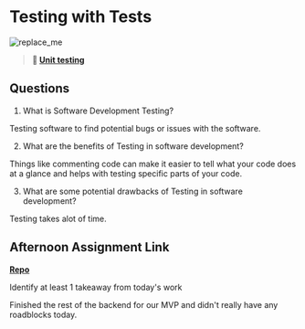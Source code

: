 # Testing with Tests

![replace_me](https://codeworks.blob.core.windows.net/public/assets/img/illustrations/placeholder.svg)

> **📖 [Unit testing](https://codeworksacademy.com/fs-student-guide/resources/wk8-9/03-Unit-Testing)**

## Questions

1. What is Software Development Testing?

Testing software to find potential bugs or issues with the software.

2. What are the benefits of Testing in software development?

Things like commenting code can make it easier to tell what your code does at a glance and helps with testing specific parts of your code.

3. What are some potential drawbacks of Testing in software development?

Testing takes alot of time.

## Afternoon Assignment Link

**[Repo](https://github.com/Jarrod-Payton/Good-Ol-Days)**

Identify at least 1 takeaway from today's work

Finished the rest of the backend for our MVP and didn't really have any roadblocks today.
 